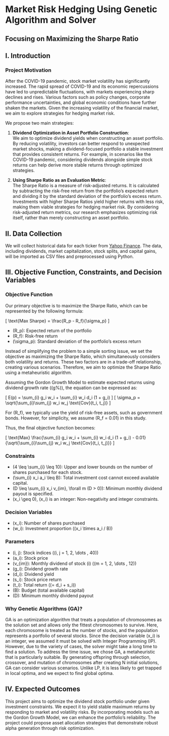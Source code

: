 # Market Risk Hedging Using Genetic Algorithm and Solver
## Focusing on Maximizing the Sharpe Ratio


## I. Introduction

### Project Motivation

After the COVID-19 pandemic, stock market volatility has significantly increased. The rapid spread of COVID-19 and its economic repercussions have led to unpredictable fluctuations, with markets experiencing sharp declines and rises. Various factors such as policy changes, corporate performance uncertainties, and global economic conditions have further shaken the markets. Given the increasing volatility of the financial market, we aim to explore strategies for hedging market risk.

We propose two main strategies:

1. **Dividend Optimization in Asset Portfolio Construction**:  
   We aim to optimize dividend yields when constructing an asset portfolio. By reducing volatility, investors can better respond to unexpected market shocks, making a dividend-focused portfolio a stable investment that provides consistent returns. For example, in scenarios like the COVID-19 pandemic, considering dividends alongside simple stock returns can help derive more stable returns through optimized strategies.

2. **Using Sharpe Ratio as an Evaluation Metric**:  
   The Sharpe Ratio is a measure of risk-adjusted returns. It is calculated by subtracting the risk-free return from the portfolio’s expected return and dividing it by the standard deviation of the portfolio’s excess return. Investments with higher Sharpe Ratios yield higher returns with less risk, making them viable strategies for hedging market risk. By considering risk-adjusted return metrics, our research emphasizes optimizing risk itself, rather than merely constructing an asset portfolio.

## II. Data Collection

We will collect historical data for each ticker from [Yahoo Finance](https://finance.yahoo.com). The data, including dividends, market capitalization, stock splits, and capital gains, will be imported as CSV files and preprocessed using Python.

## III. Objective Function, Constraints, and Decision Variables

### Objective Function

Our primary objective is to maximize the Sharpe Ratio, which can be represented by the following formula:

\[
\text{Max Sharpe} = \frac{R_p - R_f}{\sigma_p}
\]

- \(R_p\): Expected return of the portfolio
- \(R_f\): Risk-free return
- \(\sigma_p\): Standard deviation of the portfolio’s excess return

Instead of simplifying the problem to a simple sorting issue, we set the objective as maximizing the Sharpe Ratio, which simultaneously considers both volatility and returns. These two factors are in a trade-off relationship, creating various scenarios. Therefore, we aim to optimize the Sharpe Ratio using a metaheuristic algorithm.

Assuming the Gordon Growth Model to estimate expected returns using dividend growth rate (\(g\%\)), the equation can be expressed as:

\[
E(p) = \sum_{i} g_i w_i + \sum_{i} w_i d_i (1 + g_i)
\]
\[
\sigma_p = \sqrt{\sum_{i}\sum_{j} w_i w_j \text{Cov}(t_i, t_j)}
\]

For \(R_f\), we typically use the yield of risk-free assets, such as government bonds. However, for simplicity, we assume \(R_f = 0.01\) in this study.

Thus, the final objective function becomes:

\[
\text{Max} \frac{\sum_{i} g_i w_i + \sum_{i} w_i d_i (1 + g_i) - 0.01}{\sqrt{\sum_{i}\sum_{j} w_i w_j \text{Cov}(t_i, t_j)}}
\]

### Constraints

- \(4 \leq \sum_{i} \leq 10\): Upper and lower bounds on the number of shares purchased for each stock.
- \(\sum_{i} x_i a_i \leq B\): Total investment cost cannot exceed available capital.
- \(D \leq \sum_{i} x_i v_{im}, \forall m (D > 0)\): Minimum monthly dividend payout is specified.
- \(x_i \geq 0\), \(x_i\) is an integer: Non-negativity and integer constraints.

### Decision Variables

- \(x_i\): Number of shares purchased
- \(w_i\): Investment proportion (\(x_i \times a_i / B\))

### Parameters

- \(i, j\): Stock indices (\(i, j = 1, 2, \dots , 40\))
- \(a_i\): Stock price
- \(v_{im}\): Monthly dividend of stock \(i\) (\(m = 1, 2, \dots , 12\))
- \(g_i\): Dividend growth rate
- \(d_i\): Dividend yield
- \(s_i\): Stock price return
- \(t_i\): Total return (\(= d_i + s_i\))
- \(B\): Budget (total available capital)
- \(D\): Minimum monthly dividend payout

### Why Genetic Algorithms (GA)?

GA is an optimization algorithm that treats a population of chromosomes as the solution set and allows only the fittest chromosomes to survive. Here, each chromosome is treated as the number of stocks, and the population represents a portfolio of several stocks. Since the decision variable \(x_i\) is an integer, we assumed it must be solved with Integer Programming (IP). However, due to the variety of cases, the solver might take a long time to find a solution. To address the time issue, we chose GA, a metaheuristic that is particularly suitable. By generating offspring through selection, crossover, and mutation of chromosomes after creating N initial solutions, GA can consider various scenarios. Unlike LP, it is less likely to get trapped in local optima, and we expect to find global optima.

## IV. Expected Outcomes

This project aims to optimize the dividend stock portfolio under given investment constraints. We expect it to yield stable maximum returns by responding to market and volatility risks. By incorporating models such as the Gordon Growth Model, we can enhance the portfolio’s reliability. The project could propose asset allocation strategies that demonstrate robust alpha generation through risk optimization.
